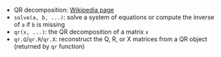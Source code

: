 - QR decomposition: [Wikipedia page](https://en.wikipedia.org/wiki/QR_decomposition)
- `solve(a, b, ...)`: solve a system of equations or compute the inverse of `a` if `b` is missing
- `qr(x, ...)`: the QR decomposition of a matrix `x`
- `qr.Q`/`qr.R`/`qr.X`: reconstruct the Q, R, or X matrices from a QR object (returned by `qr` function)
